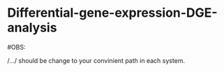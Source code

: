 # Differential-gene-expression-DGE-analysis

#OBS:

/.../ should be change to your convinient path in each system.
